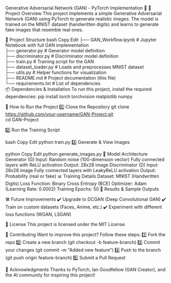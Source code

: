 Generative Adversarial Network (GAN) - PyTorch Implementation 🚀
📌 Project Overview
This project implements a simple Generative Adversarial Network (GAN) using PyTorch to generate realistic images. The model is trained on the MNIST dataset (handwritten digits) and learns to generate fake images that resemble real ones.

📂 Project Structure
bash
Copy
Edit
├── GAN_Workflow.ipynb   # Jupyter Notebook with full GAN implementation  
├── generator.py         # Generator model definition  
├── discriminator.py     # Discriminator model definition  
├── train.py             # Training script for the GAN  
├── dataset_loader.py    # Loads and preprocesses MNIST dataset  
├── utils.py             # Helper functions for visualization  
├── README.md            # Project documentation (this file)  
└── requirements.txt     # List of dependencies  
📦 Dependencies & Installation
To run this project, install the required dependencies:
pip install torch torchvision matplotlib numpy

🚀 How to Run the Project
1️⃣ Clone the Repository
git clone https://github.com/your-username/GAN-Project.git  
cd GAN-Project  

2️⃣ Run the Training Script

bash
Copy
Edit
python train.py
3️⃣ Generate & View Images

python
Copy
Edit
python generate_images.py
📝 Model Architecture
Generator (G)
Input: Random noise (100-dimension vector)
Fully connected layers with ReLU activation
Output: 28x28 image
Discriminator (D)
Input: 28x28 image
Fully connected layers with LeakyReLU activation
Output: Probability (real or fake)
📊 Training Details
Dataset: MNIST (Handwritten Digits)
Loss Function: Binary Cross Entropy (BCE)
Optimizer: Adam (Learning Rate: 0.0002)
Training Epochs: 50
🎯 Results & Sample Outputs

🛠 Future Improvements
✔ Upgrade to DCGAN (Deep Convolutional GAN)
✔ Train on custom datasets (Faces, Anime, etc.)
✔ Experiment with different loss functions (WGAN, LSGAN)

📜 License
This project is licensed under the MIT License.

🤝 Contributing
Want to improve this project? Follow these steps:
1️⃣ Fork the repo
2️⃣ Create a new branch (git checkout -b feature-branch)
3️⃣ Commit your changes (git commit -m "Added new feature")
4️⃣ Push to the branch (git push origin feature-branch)
5️⃣ Submit a Pull Request

🙌 Acknowledgments
Thanks to PyTorch, Ian Goodfellow (GAN Creator), and the AI community for inspiring this project! 
